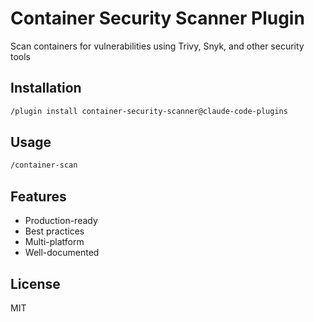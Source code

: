 # Container Security Scanner Plugin

Scan containers for vulnerabilities using Trivy, Snyk, and other security tools

## Installation

```bash
/plugin install container-security-scanner@claude-code-plugins
```

## Usage

```bash
/container-scan
```

## Features

- Production-ready
- Best practices
- Multi-platform
- Well-documented

## License

MIT
